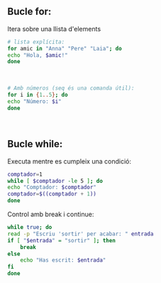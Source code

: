 ## Bucle for:​​

Itera sobre una llista d'elements​

```bash
# lista explícita: ​  
for amic in "Anna" "Pere" "Laia"; do ​  
echo "Hola, $amic!" ​  
done ​  
```
​  
```bash
# Amb números (seq és una comanda útil): ​  
for i in {1..5}; do ​  
echo "Número: $i" ​  
done ​
```
​
## Bucle while:

Executa mentre es cumpleix una condició:​

```bash
comptador=1 ​  
while [ $comptador -le 5 ]; do ​  
echo "Comptador: $comptador" ​  
comptador=$((comptador + 1)) ​  
done
```

Control amb break i continue:​

```bash
while true; do ​  
read -p "Escriu 'sortir' per acabar: " entrada ​  
if [ "$entrada" = "sortir" ]; then ​  
	break ​  
else ​  
	echo "Has escrit: $entrada" ​  
fi ​  
done
```
